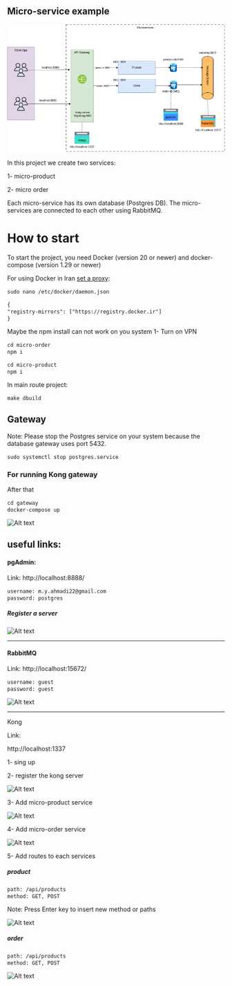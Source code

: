 ## Micro-service example
![Alt text](microservice.drawio.png)

In this project we create two services:

1- micro-product

2- micro order

Each micro-service has its own database (Postgres DB). The micro-services are connected to each other using RabbitMQ.

# How to start
To start the project, you need Docker (version 20 or newer) and docker-compose (version 1.29 or newer)

For using Docker in Iran [set a proxy](https://docs.google.com/document/d/1A4l8gan1_Rn0C3-dkGxbKsqCbcFxVbzF5EikM03fkdA/edit):
```
sudo nano /etc/docker/daemon.json
```
```
{
"registry-mirrors": ["https://registry.docker.ir"]
}
```

Maybe the npm install can not work on you system
1- Turn on VPN
```
cd micro-order
npm i
```

```
cd micro-product
npm i
````

In main route project:
```
make dbuild
```


## Gateway


Note: Please stop the Postgres service on your system because the database gateway uses port 5432.


```
sudo systemctl stop postgres.service
```
### For running Kong gateway
After that

```
cd gateway
docker-compose up
```

![Alt text](image-7.png)


## useful links:

#### pgAdmin: 

Link: http://localhost:8888/
```
username: m.y.ahmadi22@gmail.com
password: postgres
```

##### Register a server

![Alt text](image.png)


<hr>

#### RabbitMQ

Link: http://localhost:15672/
```
username: guest
password: guest
```


![Alt text](https://github.com/myas92/microservice-express-postgres-rabbitmq/blob/master/docs/image-1.png?raw=true)

<hr>

Kong


Link: 

http://localhost:1337

1- sing up

2- register the kong server

![Alt text](image-2.png)

3- Add micro-product service

![Alt text](image-3.png)


4- Add micro-order service

![Alt text](image-4.png)


5- Add routes to each services

##### product
```
path: /api/products 
method: GET, POST
```
Note: Press Enter key to insert new method or paths

![Alt text](image-5.png)


##### order
```
path: /api/products 
method: GET, POST
```

![Alt text](image-6.png)